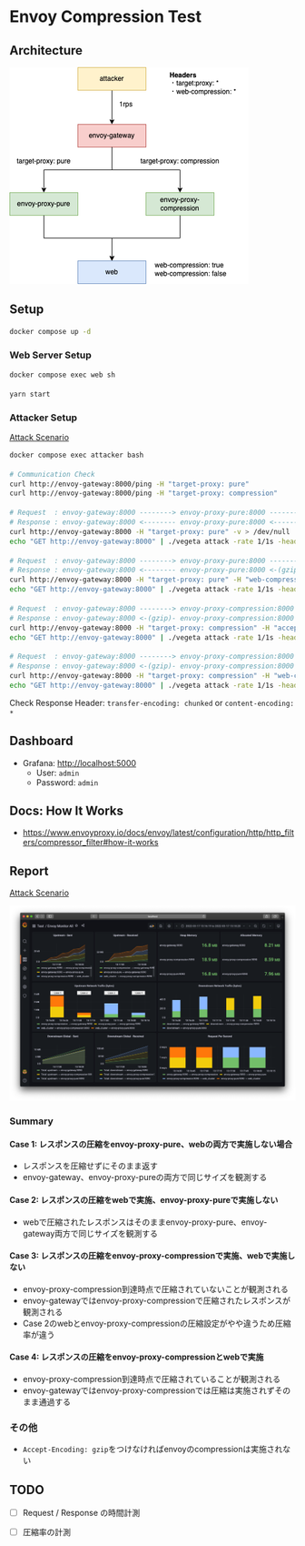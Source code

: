 # Envoy Compression Test

## Architecture

![アーキテクチャ](docs/architecture.png)

## Setup

```bash
docker compose up -d
```

### Web Server Setup

```bash
docker compose exec web sh

yarn start
```

### Attacker Setup

[Attack Scenario](./attacker/run.sh)

```bash
docker compose exec attacker bash

# Communication Check
curl http://envoy-gateway:8000/ping -H "target-proxy: pure"
curl http://envoy-gateway:8000/ping -H "target-proxy: compression"

# Request  : envoy-gateway:8000 --------> envoy-proxy-pure:8000 --------> web:80
# Response : envoy-gateway:8000 <-------- envoy-proxy-pure:8000 <-------- web:80
curl http://envoy-gateway:8000 -H "target-proxy: pure" -v > /dev/null
echo "GET http://envoy-gateway:8000" | ./vegeta attack -rate 1/1s -header "target-proxy: pure" > /dev/null

# Request  : envoy-gateway:8000 --------> envoy-proxy-pure:8000 --------> web:80
# Response : envoy-gateway:8000 <-------- envoy-proxy-pure:8000 <-(gzip)- web:80
curl http://envoy-gateway:8000 -H "target-proxy: pure" -H "web-compression: true" -H "accept-encoding: gzip" -v > /dev/null
echo "GET http://envoy-gateway:8000" | ./vegeta attack -rate 1/1s -header "target-proxy: pure" -header "web-compression: true" -header "accept-encoding: gzip" > /dev/null

# Request  : envoy-gateway:8000 --------> envoy-proxy-compression:8000 --------> web:80
# Response : envoy-gateway:8000 <-(gzip)- envoy-proxy-compression:8000 <-------- web:80
curl http://envoy-gateway:8000 -H "target-proxy: compression" -H "accept-encoding: gzip" -v > /dev/null
echo "GET http://envoy-gateway:8000" | ./vegeta attack -rate 1/1s -header "target-proxy: compression" -header "accept-encoding: gzip" > /dev/null

# Request  : envoy-gateway:8000 --------> envoy-proxy-compression:8000 --------> web:80
# Response : envoy-gateway:8000 <-(gzip)- envoy-proxy-compression:8000 <-(gzip)- web:80
curl http://envoy-gateway:8000 -H "target-proxy: compression" -H "web-compression: true" -H "accept-encoding: gzip" -v > /dev/null
echo "GET http://envoy-gateway:8000" | ./vegeta attack -rate 1/1s -header "target-proxy: compression" -header "web-compression: true" -header "accept-encoding: gzip" > /dev/null
```

Check Response Header: `transfer-encoding: chunked` or `content-encoding: *`

## Dashboard

- Grafana: <http://localhost:5000>
  - User: `admin`
  - Password: `admin`

## Docs: How It Works

* https://www.envoyproxy.io/docs/envoy/latest/configuration/http/http_filters/compressor_filter#how-it-works

## Report

[Attack Scenario](./attacker/run.sh)

![Report 1](./docs/compression-result.png)

### Summary

#### Case 1: レスポンスの圧縮をenvoy-proxy-pure、webの両方で実施しない場合

* レスポンスを圧縮せずにそのまま返す
* envoy-gateway、envoy-proxy-pureの両方で同じサイズを観測する

#### Case 2: レスポンスの圧縮をwebで実施、envoy-proxy-pureで実施しない

* webで圧縮されたレスポンスはそのままenvoy-proxy-pure、envoy-gateway両方で同じサイズを観測する

#### Case 3: レスポンスの圧縮をenvoy-proxy-compressionで実施、webで実施しない

* envoy-proxy-compression到達時点で圧縮されていないことが観測される
* envoy-gatewayではenvoy-proxy-compressionで圧縮されたレスポンスが観測される
* Case 2のwebとenvoy-proxy-compressionの圧縮設定がやや違うため圧縮率が違う

#### Case 4: レスポンスの圧縮をenvoy-proxy-compressionとwebで実施

* envoy-proxy-compression到達時点で圧縮されていることが観測される
* envoy-gatewayではenvoy-proxy-compressionでは圧縮は実施されずそのまま通過する

### その他

* `Accept-Encoding: gzip`をつけなければenvoyのcompressionは実施されない

## TODO

* [ ] Request / Response の時間計測
* [ ] 圧縮率の計測

